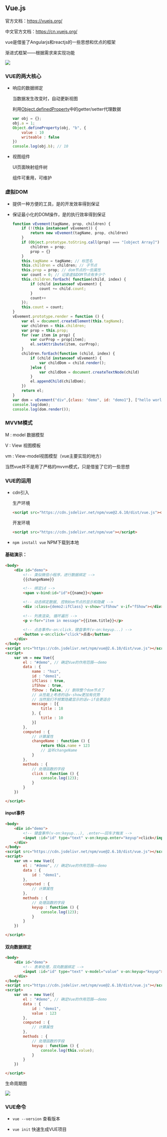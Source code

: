 ## Vue.js

官方文档：https://vuejs.org/

中文官方文档：https://cn.vuejs.org/

vue是借鉴了Angularjs和reactjs的一些思想和优点的框架

渐进式框架——根据需求来实现功能

![](./img/04.png)

### VUE的两大核心

- 响应的数据绑定

  当数据发生改变时，自动更新视图

  利用[Object.definedProperty](https://github.com/z826526354/myProject/blob/master/es6/数据劫持.md)中的getter/setter代理数据

  ```js
  var obj = {};
  obj.a = 1;
  Object.defineProperty(obj, "b", {
      value : 10
      writeable : false
  })
  console.log(obj.b); // 10
  ```

  

- 视图组件

  UI页面映射组件树

  组件可重用，可维护

### 虚拟DOM

- 提供一种方便的工具，是的开发效率得到保证

- 保证最小化的DOM操作，是的执行效率得到保证

  ```js
  function vEvement(tagName, prop, children) {
      if (!(this instanceof vEvement)) {
          return new vEvement(tagName, prop, children)
      }
      if (Object.prototype.toString.call(prop) === "[object Array]") {
          children = prop;
          prop = {}
      }
      this.tagName = tagName; // 标签名
      this.children = children; // 子节点
      this.prop = prop; // dom节点的一些属性
      var count = 0; // 记录虚拟DOM节点有多少个
      this.children.forEach( function(child, index) {
          if (child instanceof vEvement) {
              count += child.count;
          }
          count++
      });
      this.count = count;
  }
  vEvement.prototype.render = function () {
      var el = document.createElement(this.tagName);
      var children = this.children;
      var prop = this.prop;
      for (var item in prop) {
          var curProp = prop[item];
          el.setAttribute(item, curProp);
      }
      children.forEach(function (child, index) {
          if (child instanceof vEvement) {
              var childDom = child.render();
          }else {
              var childDom = document.createTextNode(child)
          }
          el.appendChild(childDom);
      })
      return el;
  }
  var dom = vEvement("div",{class: "demo", id: "demo1"}, ["hello world", vEvement("p", {class: "demo2"}, ["我是p标签"])]);
  console.log(dom);
  console.log(dom.render());
  ```



### MVVM模式

M : model 数据模型

V : View 视图模板

vm : View-model视图模型（vue主要实现的地方）

当然vue并不是用了严格的mvvm模式，只是借鉴了它的一些思想



### VUE的运用

- cdn引入

  生产环境

  ```html
  <script src="https://cdn.jsdelivr.net/npm/vue@2.6.10/dist/vue.js"></script>
  ```

  

  开发环境

  ```html
  <script src="https://cdn.jsdelivr.net/npm/vue"></script>
  ```

  

- `npm install vue` NPM下载到本地

#### 基础演示：

```html
<body>
	<div id="demo">
        <!-- 类似微信小程序，进行数据绑定 -->
        {{changeName}}

        <!-- 绑定id -->
        <span v-bind:id="id">{{name}}</span>

        <!-- 动态绑定数据, 控制dom节点的显示和隐藏 -->
        <div :class={demo2:ifClass} v-show="ifShow" v-if="fShow"></div>
        
        <!-- 列表渲染, 循环遍历 -->
        <p v-for="item in message">{{item.title}}</p>
        
        <!-- 点击事件v-on:click，键盘事件(v-on:keyup...) -->
        <button v-on:click="click">点击</button>
    </div>
</body>
<script src="https://cdn.jsdelivr.net/npm/vue@2.6.10/dist/vue.js"></script>
<script>
	var vm = new Vue({
        el : "#demo", // 确定Vue的作用范围——demo
        data : {
        	name : "hsz",
            id : "demo1",
            ifClass : true,
            ifShow : true,
            fShow : false, // 删除整个dom节点了
            // 从性能上考虑的话v-show更加有优势
            // 当然我们不频繁隐藏显示的话v-if会更适合
            message : [{
                title : 18
            }, {
                title : 10
            }]
    	},
        computed : {
            // 计算属性
            changeName : function () {
                return this.name + 123
                // 监听changeName
            }
        },
        methods : {
            // 处理函数的字段
            click : function () {
                console.log(123);
            }
        }
    })

</script>
```

#### input事件

```html
<body>
	<div id="demo">
        <!-- 键盘事件(v-on:keyup...), .enter——回车才触发 -->
        <input :id="id" type="text" v-on:keyup.enter="keyup">click</input>
    </div>
</body>
<script src="https://cdn.jsdelivr.net/npm/vue@2.6.10/dist/vue.js"></script>
<script>
	var vm = new Vue({
        el : "#demo", // 确定Vue的作用范围——demo
        data : {
            id : "demo1",
    	},
        computed : {
            // 计算属性
        },
        methods : {
            // 处理函数的字段
            keyup : function () {
                console.log(123);
            }
        }
    })

</script>
```

#### 双向数据绑定

```html
<body>
	<div id="demo">
        <!-- 表单处理，双向数据绑定 -->
        <input :id="id" type="text" v-model="value" v-on:keyup="keyup">click</input>
    </div>
</body>
<script src="https://cdn.jsdelivr.net/npm/vue@2.6.10/dist/vue.js"></script>
<script>
	var vm = new Vue({
        el : "#demo", // 确定Vue的作用范围——demo
        data : {
            id : "demo1",
            value : 123
    	},
        computed : {
            // 计算属性
        },
        methods : {
            // 处理函数的字段
            keyup : function () {
                console.log(this.value);
            }
        }
    })

</script>
```



生命周期图

![](https://cn.vuejs.org/images/lifecycle.png)



### VUE命令

- `vue --version`   查看版本

- `vue init`  快速生成VUE项目

  